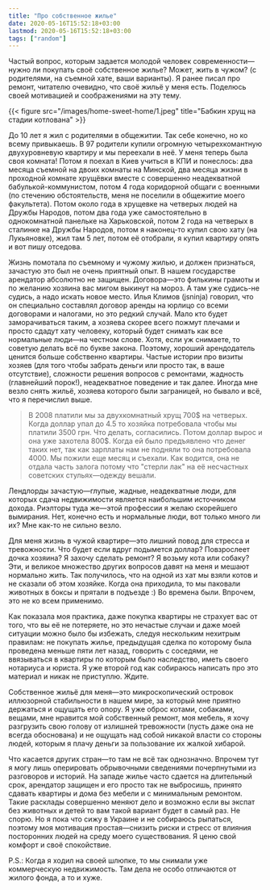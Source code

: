 ```yaml
---
title: "Про собственное жилье"
date: 2020-05-16T15:52:18+03:00
lastmod: 2020-05-16T15:52:18+03:00
tags: ["random"]
---
```


Частый вопрос, которым задается молодой человек современности—нужно ли покупать своё собственное жилье? Может, жить в чужом? (с родителями, на съемной хате, ваши варианты). Я ранее писал про ремонт, читателю очевидно, что своё жильё у меня есть. Поделюсь своей мотивацией и соображениями на эту тему.

{{< figure src="/images/home-sweet-home/1.jpeg" title="Бабкин хрущ на стадии котлована" >}}

До 10 лет я жил с родителями в общежитии. Так себе конечно, но ко всему привыкаешь. В 97 родители купили огромную четырехкомантную двухуровневую квартиру и мы переехали в неё. У меня теперь была своя комната! Потом я поехал в Киев учиться в КПИ и понеслось: два месяца съемной на двоих комнаты на Минской, два месяца жизни в проходной комнате хрущёвки вместе с совершенно неадекватной бабулькой-коммунистом, потом 4 года коридорной общаги с военными (по стечению обстоятельств, меня не поселили в общежитие моего факультета). Потом около года в хрущевке на четверых людей на Дружбы Народов, потом два года уже самостоятельно в однокомнатной панельке на Харьковской, потом 2 года на четверых в сталинке на Дружбы Народов, потом я наконец-то купил свою хату (на Лукьяновке), жил там 5 лет, потом её отобрали, я купил квартиру опять и вот пишу отседова. 

Жизнь помотала по съемному и чужому жилью, и должен признаться, зачастую это был не очень приятный опыт. В нашем государстве арендатор абсолютно не защищен. Договора—это филькины грамоты и по желанию хозяина вас мигом выкинут на мороз. А там уже судись-не судись, а надо искать новое место. Илья Климов (jsninja) говорил, что он специально составлял договор аренды на юрлицо со всеми договорами и налогами, но это редкий случай. Мало кто будет заморачиваться таким, а хозяева скорее всего пожмут плечами и просто сдадут хату человеку, который будет снимать как все нормальные люди—на честном слове. Хотя, если уж снимаете, то советую делать всё по букве закона. Поэтому, хороший арендодатель ценится больше собственно квартиры. Частые истории про визиты хозяев (для того чтобы забрать деньги или просто так, в ваше отсутствие), сложности решения вопросов с ремонтами, жадность (главнейший порок!), неадекватное поведение и так далее. Иногда мне везло снять жильё, хозяева которого были заграницей, но бывало и всё, что я перечислил выше.

>В 2008 платили мы за двухкомнатный хрущ 700$ на четверых. Когда доллар упал до 4.5 то хозяйка потребовала чтобы мы платили 3500 грн. Что делать, согласились. Потом доллар вырос и она уже захотела 800$. Когда ей было предъявлено что денег таких нет, так как зарплаты нам не подняли то она потребовала 4000. Мы пожили еще месяц и съехали. Как водится, она не отдала часть залога потому что "стерли лак" на её несчастных советских стульях—одежду вешали.

Лендлорды зачастую—глупые, жадные, неадекватные люди, для которых сдача недвижимости является наибольшим источником дохода. Риэлторы туда же—этой профессии я желаю скорейшего вымирания. Нет, конечно есть и нормальные люди, вот только много ли их? Мне как-то не сильно везло.

Для меня жизнь в чужой квартире—это лишний повод для стресса и тревожности. Что будет если вдруг подымется доллар? Повзрослеет дочка хозяина? Я захочу сделать ремонт? Я возьму кота или собаку? Эти, и великое множество других вопросов давят на меня и мешают нормально жить. Так получилось, что на одной из хат мы взяли котов и не сказали об этом хозяйке. Когда она приходила, то мы паковали животных в боксы и прятали в подъезде :) Во времена были. Впрочем, это не ко всем применимо.

Как показала моя практика, даже покупка квартиры не страхует вас от того, что вы её не потеряете, но это нечастые случаи и даже моей ситуации можно было бы избежать, следуя нескольким нехитрым правилам: не покупать жилье, предыдущая сделка по которому была проведена меньше пяти лет назад, говорить с соседями, не ввязываться в квартиры по которым было наследство, иметь своего нотариуса и юриста. Я уже второй год как собираюсь написать про это материал и никак не приступлю. Ждите.

Собственное жильё для меня—это микроскопический островок иллюзорной стабильности в нашем мире, за который мне приятно держаться и ощущать его опору. Я уже оброс котами, собаками, вещами, мне нравится мой собственный ремонт, моя мебель, я хочу разгрузить свою голову от излишней тревожности (пусть даже она не всегда обоснована) и не ощущать над собой никакой власти со стороны людей, которым я плачу деньги за пользование их жалкой хибарой.

Что касается других стран—то там не всё так однозначно. Впрочем тут я могу лишь оперировать обрывочными сведениями почерпнутыми из разговоров и историй. На западе жилье часто сдается на длительный срок, арендатор защищен и его просто так не выбросишь, принято сдавать квартиры и дома без мебели и с минимальным ремонтом. Такие расклады совершенно меняют дело и возможно если вы экспат без животных и детей то вам такой вариант будет в самый раз. Не спорю. Но я пока что сижу в Украине и не собираюсь рыпаться, поэтому моя мотивация простая—снизить риски и стресс от влияния посторонних людей на среду моего существования. Я ценю свой комфорт и своё спокойствие.

P.S.: Когда я ходил на своей шлюпке, то мы снимали уже коммерческую недвижимость. Там дела не особо отличаются от жилого фонда, а то и хуже.